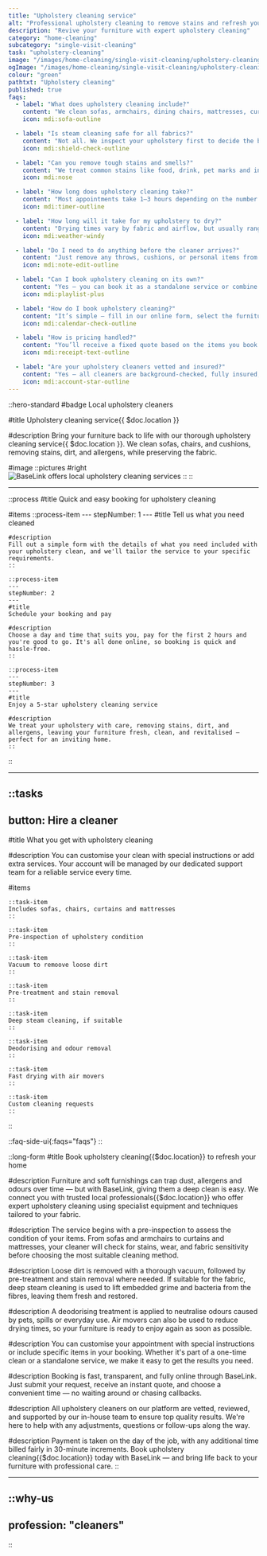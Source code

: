 ```yaml
---
title: "Upholstery cleaning service"
alt: "Professional upholstery cleaning to remove stains and refresh your furniture"
description: "Revive your furniture with expert upholstery cleaning"
category: "home-cleaning"
subcategory: "single-visit-cleaning"
task: "upholstery-cleaning"
image: "/images/home-cleaning/single-visit-cleaning/upholstery-cleaning.webp"
ogImage: "/images/home-cleaning/single-visit-cleaning/upholstery-cleaning.webp"
colour: "green"
pathtxt: "Upholstery cleaning"
published: true
faqs:
  - label: "What does upholstery cleaning include?"
    content: "We clean sofas, armchairs, dining chairs, mattresses, curtains and more. The service includes a fabric inspection, vacuuming, stain pre-treatment, steam or dry cleaning (depending on material), deodorising, and fast drying using air movers where needed."
    icon: mdi:sofa-outline

  - label: "Is steam cleaning safe for all fabrics?"
    content: "Not all. We inspect your upholstery first to decide the best method — steam cleaning for durable materials, or dry/low-moisture techniques for delicate fabrics. We always choose the safest approach for your furniture."
    icon: mdi:shield-check-outline

  - label: "Can you remove tough stains and smells?"
    content: "We treat common stains like food, drink, pet marks and ink using professional pre-treatment products. While most stains lift well, deep-set or old marks may only partially improve. We also apply a deodorising treatment to remove odours from pets, smoke, or spills."
    icon: mdi:nose

  - label: "How long does upholstery cleaning take?"
    content: "Most appointments take 1–3 hours depending on the number and type of items. We’ll estimate the time during booking and keep you updated throughout."
    icon: mdi:timer-outline

  - label: "How long will it take for my upholstery to dry?"
    content: "Drying times vary by fabric and airflow, but usually range from 2 to 6 hours. We use air movers where needed to help speed things up so you can get back to using your furniture sooner."
    icon: mdi:weather-windy

  - label: "Do I need to do anything before the cleaner arrives?"
    content: "Just remove any throws, cushions, or personal items from the furniture. If your item has fragile legs or special instructions, leave a note when booking so we can prepare accordingly."
    icon: mdi:note-edit-outline

  - label: "Can I book upholstery cleaning on its own?"
    content: "Yes — you can book it as a standalone service or combine it with other cleaning options like carpets or deep cleaning. Just select what you need during booking or add notes for special requests."
    icon: mdi:playlist-plus

  - label: "How do I book upholstery cleaning?"
    content: "It’s simple — fill in our online form, select the furniture you want cleaned, and get an instant quote. You’ll pick a time that works for you, and everything is handled through your BaseLink account."
    icon: mdi:calendar-check-outline

  - label: "How is pricing handled?"
    content: "You’ll receive a fixed quote based on the items you book. Payment is taken on the day of service, and any extra time is billed in fair 30-minute increments. No hidden costs, just clear pricing."
    icon: mdi:receipt-text-outline

  - label: "Are your upholstery cleaners vetted and insured?"
    content: "Yes — all cleaners are background-checked, fully insured, and trained in specialist upholstery care. We only work with experienced professionals who meet our high service standards."
    icon: mdi:account-star-outline
---
```


::hero-standard
#badge
Local upholstery cleaners

#title
Upholstery cleaning service{{ $doc.location }}

#description
Bring your furniture back to life with our thorough upholstery cleaning service{{ $doc.location }}. We clean sofas, chairs, and cushions, removing stains, dirt, and allergens, while preserving the fabric.

#image
    ::pictures
    #right
    ![BaseLink offers local upholstery cleaning services](/images/home-cleaning/single-visit-cleaning/upholstery-cleaning.webp)
    ::
::

---

::process
#title
Quick and easy booking for upholstery cleaning

#items
    ::process-item
    ---
    stepNumber: 1
    ---
    #title
    Tell us what you need cleaned

    #description
    Fill out a simple form with the details of what you need included with your upholstery clean, and we'll tailor the service to your specific requirements.
    ::
    
    ::process-item
    ---
    stepNumber: 2
    ---
    #title
    Schedule your booking and pay

    #description
    Choose a day and time that suits you, pay for the first 2 hours and you're good to go. It's all done online, so booking is quick and hassle-free.
    ::

    ::process-item
    ---
    stepNumber: 3
    ---
    #title
    Enjoy a 5-star upholstery cleaning service

    #description
    We treat your upholstery with care, removing stains, dirt, and allergens, leaving your furniture fresh, clean, and revitalised – perfect for an inviting home.
    ::
::

---

::tasks
---
button: Hire a cleaner
---

#title
What you get with upholstery cleaning

#description
You can customise your clean with special instructions or add extra services. Your account will be managed by our dedicated support team for a reliable service every time.

#items

    ::task-item
    Includes sofas, chairs, curtains and mattresses
    ::
    
    ::task-item
    Pre-inspection of upholstery condition
    ::

    ::task-item
    Vacuum to remoove loose dirt
    ::

    ::task-item
    Pre-treatment and stain removal
    ::
    
    ::task-item
    Deep steam cleaning, if suitable
    ::
        
    ::task-item
    Deodorising and odour removal
    ::

    ::task-item
    Fast drying with air movers
    ::

    ::task-item
    Custom cleaning requests
    ::
::


::faq-side-ui{:faqs="faqs"}
::


::long-form
#title
Book upholstery cleaning{{$doc.location}} to refresh your home

#description
Furniture and soft furnishings can trap dust, allergens and odours over time — but with BaseLink, giving them a deep clean is easy. We connect you with trusted local professionals{{$doc.location}} who offer expert upholstery cleaning using specialist equipment and techniques tailored to your fabric.

#description
The service begins with a pre-inspection to assess the condition of your items. From sofas and armchairs to curtains and mattresses, your cleaner will check for stains, wear, and fabric sensitivity before choosing the most suitable cleaning method.

#description
Loose dirt is removed with a thorough vacuum, followed by pre-treatment and stain removal where needed. If suitable for the fabric, deep steam cleaning is used to lift embedded grime and bacteria from the fibres, leaving them fresh and restored.

#description
A deodorising treatment is applied to neutralise odours caused by pets, spills or everyday use. Air movers can also be used to reduce drying times, so your furniture is ready to enjoy again as soon as possible.

#description
You can customise your appointment with special instructions or include specific items in your booking. Whether it's part of a one-time clean or a standalone service, we make it easy to get the results you need.

#description
Booking is fast, transparent, and fully online through BaseLink. Just submit your request, receive an instant quote, and choose a convenient time — no waiting around or chasing callbacks.

#description
All upholstery cleaners on our platform are vetted, reviewed, and supported by our in-house team to ensure top quality results. We're here to help with any adjustments, questions or follow-ups along the way.

#description
Payment is taken on the day of the job, with any additional time billed fairly in 30-minute increments. Book upholstery cleaning{{$doc.location}} today with BaseLink — and bring life back to your furniture with professional care.
::

---

::why-us
---
profession: "cleaners"
---
::